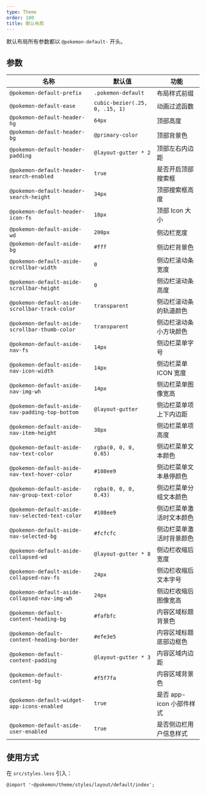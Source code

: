 ```yaml
---
type: Theme
order: 100
title: 默认布局
---
```


默认布局所有参数都以 `@pokemon-default-` 开头。

## 参数

| 名称                                           | 默认值                         | 功能                     |
|------------------------------------------------|--------------------------------|------------------------|
| `@pokemon-default-prefix`                        | `.pokemon-default`               | 布局样式前缀             |
| `@pokemon-default-ease`                          | `cubic-bezier(.25, 0, .15, 1)` | 动画过滤函数             |
| `@pokemon-default-header-hg`                     | `64px`                         | 顶部高度                 |
| `@pokemon-default-header-bg`                     | `@primary-color`               | 顶部背景色               |
| `@pokemon-default-header-padding`                | `@layout-gutter * 2`           | 顶部左右内边距           |
| `@pokemon-default-header-search-enabled`         | `true`                         | 是否开启顶部搜索框       |
| `@pokemon-default-header-search-height`          | `34px`                         | 顶部搜索框高度           |
| `@pokemon-default-header-icon-fs`                | `18px`                         | 顶部 Icon 大小           |
| `@pokemon-default-aside-wd`                      | `200px`                        | 侧边栏宽度               |
| `@pokemon-default-aside-bg`                      | `#fff`                         | 侧边栏背景色             |
| `@pokemon-default-aside-scrollbar-width`         | `0`                            | 侧边栏滚动条宽度         |
| `@pokemon-default-aside-scrollbar-height`        | `0`                            | 侧边栏滚动条高度         |
| `@pokemon-default-aside-scrollbar-track-color`   | `transparent`                  | 侧边栏滚动条的轨道颜色   |
| `@pokemon-default-aside-scrollbar-thumb-color`   | `transparent`                  | 侧边栏滚动条小方块颜色   |
| `@pokemon-default-aside-nav-fs`                  | `14px`                         | 侧边栏菜单字号           |
| `@pokemon-default-aside-nav-icon-width`          | `14px`                         | 侧边栏菜单 ICON 宽度     |
| `@pokemon-default-aside-nav-img-wh`              | `14px`                         | 侧边栏菜单图像宽高       |
| `@pokemon-default-aside-nav-padding-top-bottom`  | `@layout-gutter`               | 侧边栏菜单项上下内边距   |
| `@pokemon-default-aside-nav-item-height`         | `38px`                         | 侧边栏菜单项高度         |
| `@pokemon-default-aside-nav-text-color`          | `rgba(0, 0, 0, 0.65)`          | 侧边栏菜单文本颜色       |
| `@pokemon-default-aside-nav-text-hover-color`    | `#108ee9`                      | 侧边栏菜单文本悬停颜色   |
| `@pokemon-default-aside-nav-group-text-color`    | `rgba(0, 0, 0, 0.43)`          | 侧边栏菜单分组文本颜色   |
| `@pokemon-default-aside-nav-selected-text-color` | `#108ee9`                      | 侧边栏菜单激活时文本颜色 |
| `@pokemon-default-aside-nav-selected-bg`         | `#fcfcfc`                      | 侧边栏菜单激活时背景颜色 |
| `@pokemon-default-aside-collapsed-wd`            | `@layout-gutter * 8`           | 侧边栏收缩后宽度         |
| `@pokemon-default-aside-collapsed-nav-fs`        | `24px`                         | 侧边栏收缩后文本字号     |
| `@pokemon-default-aside-collapsed-nav-img-wh`    | `24px`                         | 侧边栏收缩后图像宽高     |
| `@pokemon-default-content-heading-bg`            | `#fafbfc`                      | 内容区域标题背景色       |
| `@pokemon-default-content-heading-border`        | `#efe3e5`                      | 内容区域标题底部边框色   |
| `@pokemon-default-content-padding`               | `@layout-gutter * 3`           | 内容区域内边距           |
| `@pokemon-default-content-bg`                    | `#f5f7fa`                      | 内容区域背景色           |
| `@pokemon-default-widget-app-icons-enabled`      | `true`                         | 是否 app-icon 小部件样式  |
| `@pokemon-default-aside-user-enabled`            | `true`                         | 是否侧边栏用户信息样式  |

## 使用方式

在 `src/styles.less` 引入：

```less
@import '~@pokemon/theme/styles/layout/default/index';
```
